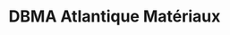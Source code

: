 ---
title: "DBMA Atlantique Matériaux"
url: /rochefort/dbma-atlantique-materiaux/
shop: à faire soi-même
---
